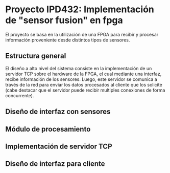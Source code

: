 # Proyecto IPD432: Implementación de "sensor fusion" en fpga

El proyecto se basa en la utilización de una FPGA para recibir y procesar información proveniente desde distintos tipos de sensores.

## Estructura general

El diseño a alto nivel del sistema consiste en la implementación de un servidor TCP sobre el hardware de la FPGA, el cual mediante una interfaz, recibe información de los sensores. Luego, este servidor se comunica a través de la red para enviar los datos procesados al cliente que los solicite (cabe destacar que el servidor puede recibir multiples conexiones de forma concurrente).

## Diseño de interfaz con sensores

## Módulo de procesamiento

## Implementación de servidor TCP

## Diseño de interfaz para cliente

